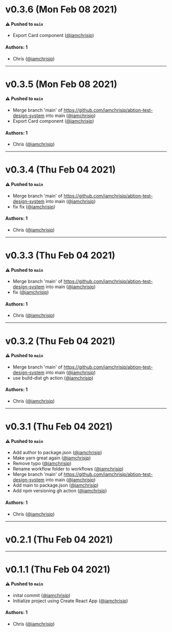# v0.3.6 (Mon Feb 08 2021)

#### ⚠️ Pushed to `main`

- Export Card component ([@iamchrisjp](https://github.com/iamchrisjp))

#### Authors: 1

- Chris ([@iamchrisjp](https://github.com/iamchrisjp))

---

# v0.3.5 (Mon Feb 08 2021)

#### ⚠️ Pushed to `main`

- Merge branch 'main' of https://github.com/iamchrisjp/abtion-test-design-system into main ([@iamchrisjp](https://github.com/iamchrisjp))
- Export Card component ([@iamchrisjp](https://github.com/iamchrisjp))

#### Authors: 1

- Chris ([@iamchrisjp](https://github.com/iamchrisjp))

---

# v0.3.4 (Thu Feb 04 2021)

#### ⚠️ Pushed to `main`

- Merge branch 'main' of https://github.com/iamchrisjp/abtion-test-design-system into main ([@iamchrisjp](https://github.com/iamchrisjp))
- fix fix ([@iamchrisjp](https://github.com/iamchrisjp))

#### Authors: 1

- Chris ([@iamchrisjp](https://github.com/iamchrisjp))

---

# v0.3.3 (Thu Feb 04 2021)

#### ⚠️ Pushed to `main`

- Merge branch 'main' of https://github.com/iamchrisjp/abtion-test-design-system into main ([@iamchrisjp](https://github.com/iamchrisjp))
- fix ([@iamchrisjp](https://github.com/iamchrisjp))

#### Authors: 1

- Chris ([@iamchrisjp](https://github.com/iamchrisjp))

---

# v0.3.2 (Thu Feb 04 2021)

#### ⚠️ Pushed to `main`

- Merge branch 'main' of https://github.com/iamchrisjp/abtion-test-design-system into main ([@iamchrisjp](https://github.com/iamchrisjp))
- use build-dist gh action ([@iamchrisjp](https://github.com/iamchrisjp))

#### Authors: 1

- Chris ([@iamchrisjp](https://github.com/iamchrisjp))

---

# v0.3.1 (Thu Feb 04 2021)

#### ⚠️ Pushed to `main`

- Add author to package.json ([@iamchrisjp](https://github.com/iamchrisjp))
- Make yarn great again ([@iamchrisjp](https://github.com/iamchrisjp))
- Remove typo ([@iamchrisjp](https://github.com/iamchrisjp))
- Rename workflow folder to workflows ([@iamchrisjp](https://github.com/iamchrisjp))
- Merge branch 'main' of https://github.com/iamchrisjp/abtion-test-design-system into main ([@iamchrisjp](https://github.com/iamchrisjp))
- Add main to package.json ([@iamchrisjp](https://github.com/iamchrisjp))
- Add npm versioning gh action ([@iamchrisjp](https://github.com/iamchrisjp))

#### Authors: 1

- Chris ([@iamchrisjp](https://github.com/iamchrisjp))

---

# v0.2.1 (Thu Feb 04 2021)



---

# v0.1.1 (Thu Feb 04 2021)

#### ⚠️ Pushed to `main`

- inital commit ([@iamchrisjp](https://github.com/iamchrisjp))
- Initialize project using Create React App ([@iamchrisjp](https://github.com/iamchrisjp))

#### Authors: 1

- Chris ([@iamchrisjp](https://github.com/iamchrisjp))
